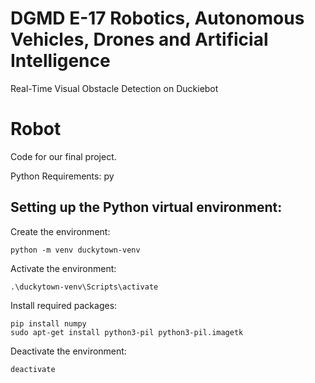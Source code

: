 # DGMD E-17 Robotics, Autonomous Vehicles, Drones and Artificial Intelligence

Real-Time Visual Obstacle Detection on Duckiebot
# Robot
Code for our final project.

Python Requirements:
py

## Setting up the Python virtual environment:
Create the environment:
```
python -m venv duckytown-venv
```
Activate the environment:
```
.\duckytown-venv\Scripts\activate
```
Install required packages:
```
pip install numpy
sudo apt-get install python3-pil python3-pil.imagetk
```
Deactivate the environment:
```
deactivate
```

